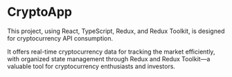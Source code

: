 # CryptoApp

This project, using React, TypeScript, Redux, and Redux Toolkit, is designed for cryptocurrency API consumption.

It offers real-time cryptocurrency data for tracking the market efficiently, with organized state management through Redux and Redux Toolkit—a valuable tool for cryptocurrency enthusiasts and investors.

